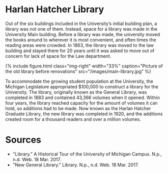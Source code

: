 ---
---

# Harlan Hatcher Library

 Out of the six buildings included in the University’s initial building plan, a library was not one of them.  Instead, space for a library was made in the University Main building. Before a library was made, the university moved the books around to wherever it is most convenient, and often times the reading areas were crowded. In 1863, the library was moved to the law building and stayed there for 20 years until it was asked to move out of concern for lack of space for the Law department.

{% include figure.html class="img-right" width="33%" caption="Picture of the old library before renovations" src="/images/main-library.jpg" %}

 To accommodate the growing student population at the University, the Michigan Legislature appropriated $100,000 to construct a library for the University. The library, originally known as the General Library, was completed in 1883 and contained 43,366 volumes when it opened.  Within four years, the library reached capacity for the amount of volumes it can hold, so additions had to be made. Now known as the Harlan Hatcher Graduate Library, the new library was completed in 1920, and the additions created room for a thousand readers and over a million volumes.

# Sources

- "Library." A Historical Tour of the University of Michigan Campus. N.p., n.d. Web. 18 Mar. 2017.
- "New General Library." Library. N.p., n.d. Web. 18 Mar. 2017.
